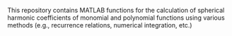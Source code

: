 This repository contains MATLAB functions for the calculation of spherical harmonic coefficients of monomial and polynomial functions using various methods (e.g., recurrence relations, numerical integration, etc.)
